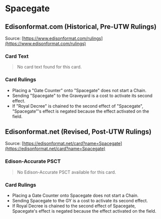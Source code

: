 # Spacegate

## Edisonformat.com (Historical, Pre-UTW Rulings)

Source: [https://www.edisonformat.com/rulings](https://www.edisonformat.com/rulings)

### Card Text

> No card text found for this card.

### Card Rulings

*   Placing a "Gate Counter" onto "Spacegate" does not start a Chain.
*   Sending "Spacegate" to the Graveyard is a cost to activate its second effect.
*   If "Royal Decree" is chained to the second effect of "Spacegate", "Spacegate"'s effect is negated because the effect activated on the field.

## Edisonformat.net (Revised, Post-UTW Rulings)

Source: [https://edisonformat.net/card?name=Spacegate](https://edisonformat.net/card?name=Spacegate)

### Edison-Accurate PSCT

> No Edison-Accurate PSCT available for this card.

### Card Rulings

*   Placing a Gate Counter onto Spacegate does not start a Chain.
*   Sending Spacegate to the GY is a cost to activate its second effect.
*   If Royal Decree is chained to the second effect of Spacegate, Spacegate's effect is negated because the effect activated on the field.
            